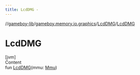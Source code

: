 ```yaml
---
title: LcdDMG -
---
```

//[gameboy-lib](../../index.md)/[gameboy.memory.io.graphics](../index.md)/[LcdDMG](index.md)/[LcdDMG](-lcd-d-m-g.md)



# LcdDMG  
[jvm]  
Content  
fun [LcdDMG](-lcd-d-m-g.md)(mmu: [Mmu](../../gameboy.memory/-mmu/index.md))  



